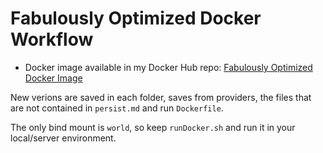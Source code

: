 # Fabulously Optimized Docker Workflow

- Docker image available in my Docker Hub repo: [Fabulously Optimized Docker Image](https://github.com/soy-chrislo/fabulously-optimized-docker)

New verions are saved in each folder, saves from providers, the files that are not contained in `persist.md` and run `Dockerfile`.

The only bind mount is `world`, so keep `runDocker.sh` and run it in your local/server environment.
